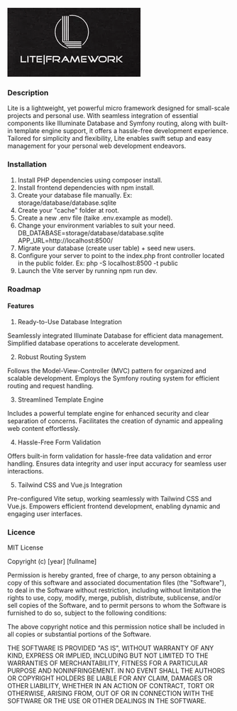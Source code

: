 ![My Project Logo](public/images/logo-dark.WebP)
### Description

Lite is a lightweight, yet powerful micro framework designed for small-scale projects and personal use. With seamless integration of essential components like Illuminate Database and Symfony routing, along with built-in template engine support, it offers a hassle-free development experience. Tailored for simplicity and flexibility, Lite enables swift setup and easy management for your personal web development endeavors.

### Installation
1. Install PHP dependencies using composer install.
2. Install frontend dependencies with npm install.
3. Create your database file manually. Ex: storage/database/database.sqlite
5. Create your "cache" folder at root.
4. Create a new .env file (taike .env.example as model).
5. Change your environment variables to suit your need.
DB_DATABASE=storage/database/database.sqlite
APP_URL=http://localhost:8500/
6. Migrate your database (create user table) + seed new users.
7. Configure your server to point to the index.php front controller located in the public folder.
Ex: php -S localhost:8500 -t public
8. Launch the Vite server by running npm run dev.

### Roadmap
#### Features
1. Ready-to-Use Database Integration

Seamlessly integrated Illuminate Database for efficient data management.
Simplified database operations to accelerate development.

2. Robust Routing System

Follows the Model-View-Controller (MVC) pattern for organized and scalable development.
Employs the Symfony routing system for efficient routing and request handling.

3. Streamlined Template Engine

Includes a powerful template engine for enhanced security and clear separation of concerns.
Facilitates the creation of dynamic and appealing web content effortlessly.

4. Hassle-Free Form Validation

Offers built-in form validation for hassle-free data validation and error handling.
Ensures data integrity and user input accuracy for seamless user interactions.

5. Tailwind CSS and Vue.js Integration

Pre-configured Vite setup, working seamlessly with Tailwind CSS and Vue.js.
Empowers efficient frontend development, enabling dynamic and engaging user interfaces.

### Licence
MIT License

Copyright (c) [year] [fullname]

Permission is hereby granted, free of charge, to any person obtaining a copy
of this software and associated documentation files (the "Software"), to deal
in the Software without restriction, including without limitation the rights
to use, copy, modify, merge, publish, distribute, sublicense, and/or sell
copies of the Software, and to permit persons to whom the Software is
furnished to do so, subject to the following conditions:

The above copyright notice and this permission notice shall be included in all
copies or substantial portions of the Software.

THE SOFTWARE IS PROVIDED "AS IS", WITHOUT WARRANTY OF ANY KIND, EXPRESS OR
IMPLIED, INCLUDING BUT NOT LIMITED TO THE WARRANTIES OF MERCHANTABILITY,
FITNESS FOR A PARTICULAR PURPOSE AND NONINFRINGEMENT. IN NO EVENT SHALL THE
AUTHORS OR COPYRIGHT HOLDERS BE LIABLE FOR ANY CLAIM, DAMAGES OR OTHER
LIABILITY, WHETHER IN AN ACTION OF CONTRACT, TORT OR OTHERWISE, ARISING FROM,
OUT OF OR IN CONNECTION WITH THE SOFTWARE OR THE USE OR OTHER DEALINGS IN THE
SOFTWARE.
